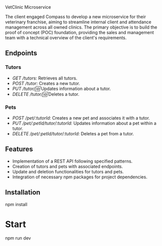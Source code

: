 VetClinic Microservice

The client engaged Compass to develop a new microservice for their veterinary franchise, aiming to streamline internal client and attendance management across all owned clinics. The primary objective is to build the proof of concept (POC) foundation, providing the sales and management team with a technical overview of the client's requirements.

## Endpoints

### Tutors
- *GET /tutors:* Retrieves all tutors.
- *POST /tutor:* Creates a new tutor.
- *PUT /tutor/:id:* Updates information about a tutor.
- *DELETE /tutor/:id:* Deletes a tutor.

### Pets
- *POST /pet/:tutorId:* Creates a new pet and associates it with a tutor.
- *PUT /pet/:petId/tutor/:tutorId:* Updates information about a pet within a tutor.
- *DELETE /pet/:petId/tutor/:tutorId:* Deletes a pet from a tutor.

## Features

- Implementation of a REST API following specified patterns.
- Creation of tutors and pets with associated endpoints.
- Update and deletion functionalities for tutors and pets.
- Integration of necessary npm packages for project dependencies.

## Installation

npm install

# Start
npm run dev

